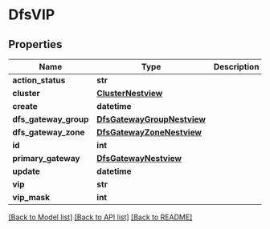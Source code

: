 # DfsVIP

## Properties
Name | Type | Description | Notes
------------ | ------------- | ------------- | -------------
**action_status** | **str** |  | [optional] 
**cluster** | [**ClusterNestview**](ClusterNestview.md) |  | [optional] 
**create** | **datetime** |  | [optional] 
**dfs_gateway_group** | [**DfsGatewayGroupNestview**](DfsGatewayGroupNestview.md) |  | [optional] 
**dfs_gateway_zone** | [**DfsGatewayZoneNestview**](DfsGatewayZoneNestview.md) |  | [optional] 
**id** | **int** |  | [optional] 
**primary_gateway** | [**DfsGatewayNestview**](DfsGatewayNestview.md) |  | [optional] 
**update** | **datetime** |  | [optional] 
**vip** | **str** |  | [optional] 
**vip_mask** | **int** |  | [optional] 

[[Back to Model list]](../README.md#documentation-for-models) [[Back to API list]](../README.md#documentation-for-api-endpoints) [[Back to README]](../README.md)


